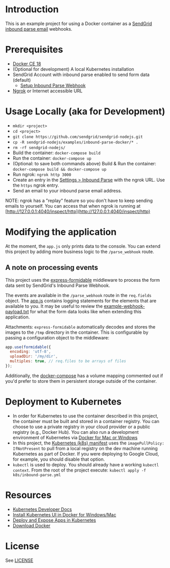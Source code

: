 # Introduction

This is an example project for using a Docker container as a [SendGrid](https://sendgrid.com) [inbound parse email](https://sendgrid.com/docs/for-developers/parsing-email/setting-up-the-inbound-parse-webhook/) webhooks.

# Prerequisites

* [Docker CE 18](https://www.docker.com/get-started)
* (Optional for development) A local Kubernetes installation
* SendGrid Account with inbound parse enabled to send form data (default)
    * [Setup Inbound Parse Webhook](https://sendgrid.com/docs/for-developers/parsing-email/setting-up-the-inbound-parse-webhook/)
* [Ngrok](https://ngrok.com/) or Internet accessible URL

# Usage Locally (aka for Development)

* `mkdir <project>`
* `cd <project>`
* `git clone https://github.com/sendgrid/sendgrid-nodejs.git`
* `cp -R sendgrid-nodejs/examples/inbound-parse-docker/* .`
* `rm -rf sendgrid-nodejs/`
* Build the container: `docker-compose build`
* Run the container: `docker-compose up`
* (Optional: to save both commands above) Build & Run the container: `docker-compose build && docker-compose up`
* Run ngrok: `ngrok http 3000`
* Create an entry in the [Settings > Inbound Parse](https://app.sendgrid.com/settings/parse) with the ngrok URL.  Use the `https` ngrok entry.
* Send an email to your inbound parse email address.

NOTE: ngrok has a "replay" feature so you don't have to keep sending emails to yourself.  You can access that when ngrok is running at [http://127.0.0.1:4040/inspect/http](http://127.0.0.1:4040/inspect/http)

# Modifying the application

At the moment, the `app.js` only prints data to the console.  You can extend this project by adding more business logic to the `/parse_webhook` route.

## A note on processing events
 
This project uses the [express-formidable](https://github.com/utatti/express-formidable) middleware to process the form data sent by SendGrid's Inbound Parse Webhook.  

The events are available in the `/parse_webhook` route in the `req.fields` object.  The [app.js](app.js) contains logging statements for the elements that are available to you.  It may be useful to review the [example-webhook-payload.txt](example-webhook-payload.txt) for what the form data looks like when extending this application.

Attachments: `express-formidable` automatically decodes and stores the images to the `/tmp` directory in the container.  This is configurable by passing a configuration object to the middleware:

```js
app.use(formidable({
  encoding: 'utf-8',
  uploadDir: '/my/dir',
  multiples: true, // req.files to be arrays of files
});
```

Additionally, the [docker-compose](docker-compose.yml) has a volume mapping commented out if you'd prefer to store them in persistent storage outside of the container.

# Deployment to Kubernetes

* In order for Kubernetes to use the container described in this project, the container must be built and stored in a container registry.  You can choose to use a private registry in your cloud provider or a public registry (e.g., Docker Hub).  You can also run a development environment of Kubernetes via [Docker for Mac or Windows](https://www.docker.com/get-started)
* In this project, the [Kubernetes (k8s) manifest](k8s/inbound-parse.yml) uses the `imagePullPolicy: IfNotPresent` to pull from a local registry on the dev machine running Kubernetes as part of Docker.  If you were deploying to Google Cloud, for example, you should disable that option.
* `kubectl` is used to deploy.  You should already have a working `kubectl context`.  From the root of the project execute: `kubectl apply -f k8s/inbound-parse.yml`

# Resources

* [Kubernetes Developer Docs](https://kubernetes.io/docs/user-journeys/users/application-developer/foundational/)
* [Install Kubernetes UI in Docker for Windows/Mac](https://www.ntweekly.com/2018/05/25/deploy-kubernetes-web-ui-dashboard-docker-windows/)
* [Deploy and Expose Apps in Kubernetes](https://www.ntweekly.com/2018/06/10/deploy-expose-applications-kubernetes-docker-windows/)
* [Download Docker](https://www.docker.com/get-started)


# License

See [LICENSE](LICENSE)

